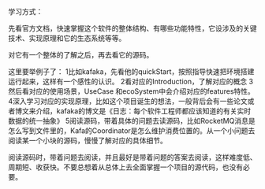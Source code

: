 学习方式：

先看官方文档，快速掌握这个软件的整体结构、有哪些功能特性，它设涉及的关键技术、实现原理和它的生态系统等等。

对它有一个整体的了解之后，再去看它的源码。

这里要举例子了：
1比如kafaka，先看他的quickStart，按照指导快速把环境搭建运行起来，这样有一个感性的认识。
2看对应的Introduction，了解对应的概念
3然后看对应的使用场景，UseCase 和ecoSystem中会介绍对应的features特性。
4深入学习对应的实现原理，比如这个项目诞生的想法，一般背后会有一些论文或者博文来介绍，kafaka的博文是《日志：每个软件工程师都应该知道的有关实时数据的统一抽象》
5阅读源码，带着具体的问题去读源码，比如RocketMQ消息是怎么写到文件里的，Kafa的Coordinator是怎么维护消费位置的。从一个小问题去阅读某一个小块的源码，慢慢了解对应的具体细节。

阅读源码时，带着问题去阅读，并且最好是带着问题的答案去阅读，这样难度低、周期短、收获快。不要总想着从总体上去全面掌握一个项目的源代码，也没有必要。

